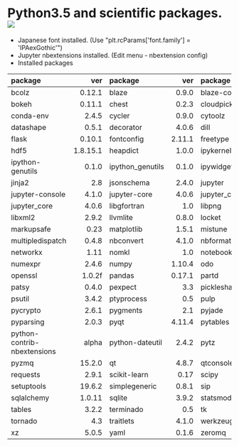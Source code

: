 Python3.5 and scientific packages. [![](https://badge.imagelayers.io/tsutomu7/scientific-python:latest.svg)](https://imagelayers.io/?images=tsutomu7/scientific-python:latest)
======

- Japanese font installed. (Use "plt.rcParams['font.family'] = 'IPAexGothic'")
- Jupyter nbextensions installed. (Edit menu - nbextension config)
- Installed packages

package|ver|package|ver|package|ver|package|ver
:--|--:|:--|--:|:--|--:|:--|--:
bcolz|0.12.1|blaze|0.9.0|blaze-core|0.9.0|blist|1.3.6
bokeh|0.11.1|chest|0.2.3|cloudpickle|0.1.1|conda|3.19.1
conda-env|2.4.5|cycler|0.9.0|cytoolz|0.7.5|dask|0.7.6
datashape|0.5.1|decorator|4.0.6|dill|0.2.4|fastcache|1.0.2
flask|0.10.1|fontconfig|2.11.1|freetype|2.5.5|h5py|2.5.0
hdf5|1.8.15.1|heapdict|1.0.0|ipykernel|4.2.2|ipython|4.1.1
ipython-genutils|0.1.0|ipython_genutils|0.1.0|ipywidgets|4.1.1|itsdangerous|0.24
jinja2|2.8|jsonschema|2.4.0|jupyter|1.0.0|jupyter-client|4.1.1
jupyter-console|4.1.0|jupyter-core|4.0.6|jupyter_client|4.1.1|jupyter_console|4.1.0
jupyter_core|4.0.6|libgfortran|1.0|libpng|1.6.17|libsodium|1.0.3
libxml2|2.9.2|llvmlite|0.8.0|locket|0.2.0|markdown|2.6.5
markupsafe|0.23|matplotlib|1.5.1|mistune|0.7.1|more-itertools|2.2
multipledispatch|0.4.8|nbconvert|4.1.0|nbformat|4.0.1|ncurses|5.9
networkx|1.11|nomkl|1.0|notebook|4.1.0|numba|0.23.1
numexpr|2.4.6|numpy|1.10.4|odo|0.4.0|openblas|0.2.14
openssl|1.0.2f|pandas|0.17.1|partd|0.3.2|path.py|8.1.2
patsy|0.4.0|pexpect|3.3|pickleshare|0.5|pip|8.0.2
psutil|3.4.2|ptyprocess|0.5|pulp|1.6.1|pycosat|0.6.1
pycrypto|2.6.1|pygments|2.1|pyjade|4.0.0|pymongo|3.0.3
pyparsing|2.0.3|pyqt|4.11.4|pytables|3.2.2|python|3.5.1
python-contrib-nbextensions|alpha|python-dateutil|2.4.2|pytz|2015.7|pyyaml|3.11
pyzmq|15.2.0|qt|4.8.7|qtconsole|4.1.1|readline|6.2
requests|2.9.1|scikit-learn|0.17|scipy|0.17.0|seaborn|0.7.0
setuptools|19.6.2|simplegeneric|0.8.1|sip|4.16.9|six|1.10.0
sqlalchemy|1.0.11|sqlite|3.9.2|statsmodels|0.6.1|sympy|0.7.6.1
tables|3.2.2|terminado|0.5|tk|8.5.18|toolz|0.7.4
tornado|4.3|traitlets|4.1.0|werkzeug|0.11.3|wheel|0.29.0
xz|5.0.5|yaml|0.1.6|zeromq|4.1.3|zlib|1.2.8
